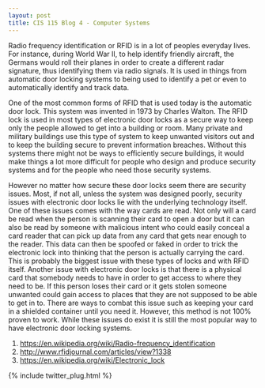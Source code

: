 ```yaml
---
layout: post
title: CIS 115 Blog 4 - Computer Systems
---
```


Radio frequency identification or RFID is in a lot of peoples everyday lives. For instance, during World War II, to help identify friendly aircraft, the Germans would roll their planes in order to create a different radar signature, thus identifying them via radio signals. It is used in things from automatic door locking systems to being used to identify a pet or even to automatically identify and track data.

One of the most common forms of RFID that is used today is the automatic door lock. This system was invented in 1973 by Charles Walton. The RFID lock is used in most types of electronic door locks as a secure way to keep only the people allowed to get into a building or room. Many private and military buildings use this type of system to keep unwanted visitors out and to keep the building secure to prevent information breaches. Without this systems there might not be ways to efficiently secure buildings, it would make things a lot more difficult for people who design and produce security systems and for the people who need those security systems.

However no matter how secure these door locks seem there are security issues. Most, if not all, unless the system was designed poorly, security issues with electronic door locks lie with the underlying technology itself. One of these issues comes with the way cards are read. Not only will a card be read when the person is scanning their card to open a door but it can also be read by someone with malicious intent who could easily conceal a card reader that can pick up data from any card that gets near enough to the reader. This data can then be spoofed or faked in order to trick the electronic lock into thinking that the person is actually carrying the card. This is probably the biggest issue with these types of locks and with RFID itself. Another issue with electronic door locks is that there is a physical card that somebody needs to have in order to get access to where they need to be. If this person loses their card or it gets stolen someone unwanted could gain access to places that they are not supposed to be able to get in to. There are ways to combat this issue such as keeping your card in a shielded container until you need it. However, this method is not 100% proven to work. While these issues do exist it is still the most popular way to have electronic door locking systems.

1) https://en.wikipedia.org/wiki/Radio-frequency_identification
2) http://www.rfidjournal.com/articles/view?1338
3) https://en.wikipedia.org/wiki/Electronic_lock

{% include twitter_plug.html %}